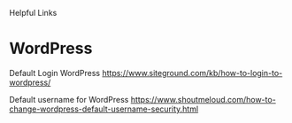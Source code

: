 Helpful Links

# WordPress
Default Login WordPress
https://www.siteground.com/kb/how-to-login-to-wordpress/

Default username for WordPress
https://www.shoutmeloud.com/how-to-change-wordpress-default-username-security.html